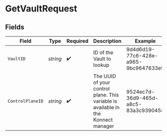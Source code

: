 # GetVaultRequest


## Fields

| Field                                                                             | Type                                                                              | Required                                                                          | Description                                                                       | Example                                                                           |
| --------------------------------------------------------------------------------- | --------------------------------------------------------------------------------- | --------------------------------------------------------------------------------- | --------------------------------------------------------------------------------- | --------------------------------------------------------------------------------- |
| `VaultID`                                                                         | *string*                                                                          | :heavy_check_mark:                                                                | ID of the Vault to lookup                                                         | 9d4d6d19-77c6-428e-a965-9bc9647633e9                                              |
| `ControlPlaneID`                                                                  | *string*                                                                          | :heavy_check_mark:                                                                | The UUID of your control plane. This variable is available in the Konnect manager | 9524ec7d-36d9-465d-a8c5-83a3c9390458                                              |